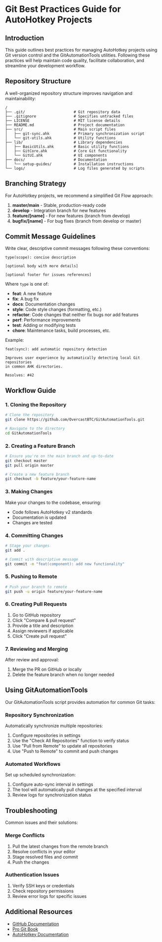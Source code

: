 # Git Best Practices Guide for AutoHotkey Projects

## Introduction

This guide outlines best practices for managing AutoHotkey projects using Git version control and the GitAutomationTools utilities. Following these practices will help maintain code quality, facilitate collaboration, and streamline your development workflow.

## Repository Structure

A well-organized repository structure improves navigation and maintainability:

```
/
├── .git/                      # Git repository data
├── .gitignore                 # Specifies untracked files
├── LICENSE                    # MIT license details
├── README.md                  # Project documentation
├── src/                       # Main script files
│   ├── git-sync.ahk           # Primary synchronization script
│   └── git-utils.ahk          # Utility functions
├── lib/                       # Library dependencies
│   ├── BasicUtils.ahk         # Basic utility functions
│   ├── GitCore.ahk            # Core Git functionality
│   └── GitUI.ahk              # UI components
├── docs/                      # Documentation
│   └── setup-guides/          # Installation instructions
└── logs/                      # Log files generated by scripts
```

## Branching Strategy

For AutoHotkey projects, we recommend a simplified Git Flow approach:

1. **master/main** - Stable, production-ready code
2. **develop** - Integration branch for new features
3. **feature/[name]** - For new features (branch from develop)
4. **bugfix/[name]** - For bug fixes (branch from develop or master)

## Commit Message Guidelines

Write clear, descriptive commit messages following these conventions:

```
type(scope): concise description

[optional body with more details]

[optional footer for issues references]
```

Where `type` is one of:
- **feat**: A new feature
- **fix**: A bug fix
- **docs**: Documentation changes
- **style**: Code style changes (formatting, etc.)
- **refactor**: Code changes that neither fix bugs nor add features
- **perf**: Performance improvements
- **test**: Adding or modifying tests
- **chore**: Maintenance tasks, build processes, etc.

Example:
```
feat(sync): add automatic repository detection

Improves user experience by automatically detecting local Git repositories
in common AHK directories.

Resolves: #42
```

## Workflow Guide

### 1. Cloning the Repository

```bash
# Clone the repository
git clone https://github.com/OvercastBTC/GitAutomationTools.git

# Navigate to the directory
cd GitAutomationTools
```

### 2. Creating a Feature Branch

```bash
# Ensure you're on the main branch and up-to-date
git checkout master
git pull origin master

# Create a new feature branch
git checkout -b feature/your-feature-name
```

### 3. Making Changes

Make your changes to the codebase, ensuring:
- Code follows AutoHotkey v2 standards
- Documentation is updated
- Changes are tested

### 4. Committing Changes

```bash
# Stage your changes
git add .

# Commit with descriptive message
git commit -m "feat(component): add new functionality"
```

### 5. Pushing to Remote

```bash
# Push your branch to remote
git push -u origin feature/your-feature-name
```

### 6. Creating Pull Requests

1. Go to GitHub repository
2. Click "Compare & pull request"
3. Provide a title and description
4. Assign reviewers if applicable
5. Click "Create pull request"

### 7. Reviewing and Merging

After review and approval:
1. Merge the PR on GitHub or locally
2. Delete the feature branch when no longer needed

## Using GitAutomationTools

Our GitAutomationTools script provides automation for common Git tasks:

### Repository Synchronization

Automatically synchronize multiple repositories:

1. Configure repositories in settings
2. Use the "Check All Repositories" function to verify status
3. Use "Pull from Remote" to update all repositories
4. Use "Push to Remote" to commit and push changes

### Automated Workflows

Set up scheduled synchronization:

1. Configure auto-sync interval in settings
2. The tool will automatically pull changes at the specified interval
3. Review logs for synchronization status

## Troubleshooting

Common issues and their solutions:

### Merge Conflicts

1. Pull the latest changes from the remote branch
2. Resolve conflicts in your editor
3. Stage resolved files and commit
4. Push the changes

### Authentication Issues

1. Verify SSH keys or credentials
2. Check repository permissions
3. Review error logs for specific issues

## Additional Resources

- [GitHub Documentation](https://docs.github.com/en)
- [Pro Git Book](https://git-scm.com/book/en/v2)
- [AutoHotkey Documentation](https://www.autohotkey.com/docs/v2/)
